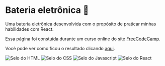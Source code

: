 # Bateria eletrônica 🥁

Uma bateria eletrônica desenvolvida com o propósito de praticar minhas habilidades com React.

Essa página foi constuída durante um curso online do site [FreeCodeCamp](https://www.freecodecamp.org/).

Você pode ver como ficou o resultado clicando [aqui](https://br-adriel.github.io/drum-machine/).

<div>
  <img src="https://img.shields.io/badge/HTML5-E34F26?style=for-the-badge&logo=html5&logoColor=white" alt="Selo do HTML" title="HTML">
  <img src="https://img.shields.io/badge/CSS3-1572B6?style=for-the-badge&logo=css3&logoColor=white" alt="Selo do CSS" title="CSS">
  <img src="https://img.shields.io/badge/JavaScript-323330?style=for-the-badge&logo=javascript&logoColor=F7DF1E" alt="Selo do Javascript" title="Javascript">
  <img src="https://img.shields.io/badge/React-20232A?style=for-the-badge&logo=react&logoColor=61DAFB" alt="Selo do React" title="React">
</div> 
